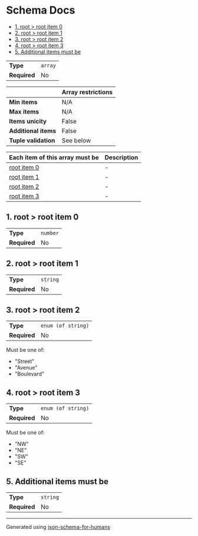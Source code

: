 # Schema Docs

- [1. root > root item 0](#autogenerated_heading_2)
- [2. root > root item 1](#autogenerated_heading_3)
- [3. root > root item 2](#autogenerated_heading_4)
- [4. root > root item 3](#autogenerated_heading_5)
- [5. Additional items must be](#autogenerated_heading_6)

|              |         |
| ------------ | ------- |
| **Type**     | `array` |
| **Required** | No      |

|                      | Array restrictions |
| -------------------- | ------------------ |
| **Min items**        | N/A                |
| **Max items**        | N/A                |
| **Items unicity**    | False              |
| **Additional items** | False              |
| **Tuple validation** | See below          |

| Each item of this array must be | Description |
| ------------------------------- | ----------- |
| [root item 0](#items_i0)        | -           |
| [root item 1](#items_i1)        | -           |
| [root item 2](#items_i2)        | -           |
| [root item 3](#items_i3)        | -           |

## <a name="autogenerated_heading_2"></a>1. root > root item 0

|              |          |
| ------------ | -------- |
| **Type**     | `number` |
| **Required** | No       |

## <a name="autogenerated_heading_3"></a>2. root > root item 1

|              |          |
| ------------ | -------- |
| **Type**     | `string` |
| **Required** | No       |

## <a name="autogenerated_heading_4"></a>3. root > root item 2

|              |                    |
| ------------ | ------------------ |
| **Type**     | `enum (of string)` |
| **Required** | No                 |

Must be one of:

* "Street"
* "Avenue"
* "Boulevard"

## <a name="autogenerated_heading_5"></a>4. root > root item 3

|              |                    |
| ------------ | ------------------ |
| **Type**     | `enum (of string)` |
| **Required** | No                 |

Must be one of:

* "NW"
* "NE"
* "SW"
* "SE"

## <a name="autogenerated_heading_6"></a>5. Additional items must be

|              |          |
| ------------ | -------- |
| **Type**     | `string` |
| **Required** | No       |

----------------------------------------------------------------------------------------------------------------------------
Generated using [json-schema-for-humans](https://github.com/coveooss/json-schema-for-humans)